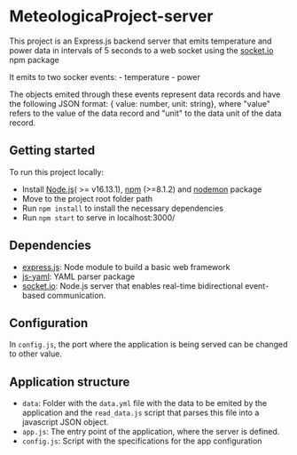 # MeteologicaProject-server
This project is an Express.js backend server that emits temperature and power data in intervals of 5 seconds to a web socket using the [socket.io][socket.io link] npm package   

It emits to two socker events:
    - temperature
    - power

The objects emited through these events represent data records and have the following JSON format: { value: number, unit: string}, where "value" refers to the value of the data record and "unit" to the data unit of the data record.

## Getting started
To run this project locally:

- Install [Node.js](https://nodejs.org/en/download/)( >= v16.13.1), [npm](https://www.npmjs.com/) (>=8.1.2) and [nodemon][nodemon link] package
- Move to the project root folder path
- Run `npm install` to install the necessary dependencies 
- Run `npm start` to serve in localhost:3000/

## Dependencies

- [express.js][express.js link]: Node module to build a basic web framework
- [js-yaml][js-yaml link]: YAML parser package
- [socket.io][socket.io link]: Node.js server that enables real-time bidirectional event-based communication.

## Configuration
In `config.js`, the port where the application is being served can be changed to other value.

## Application structure
- `data`: Folder with the `data.yml` file with the data to be emited by the application and the `read_data.js` script that parses this file into a javascript JSON object.
- `app.js`: The entry point of the application, where the server is defined.
- `config.js`: Script with the specifications for the app configuration


[express.js link]: https://github.com/expressjs/express
[js-yaml link]:https://github.com/nodeca/js-yaml
[socket.io link]:https://github.com/socketio/socket.io
[nodemon link]: https://github.com/remy/nodemon